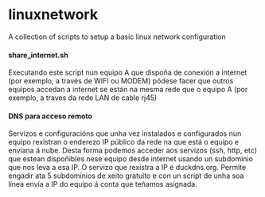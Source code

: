 # linuxnetwork
A collection of scripts to setup a basic linux network configuration

#### share_internet.sh ###
Executando este script nun equipo A que dispoña de conexión a internet (por exemplo, a través de WIFI ou MODEM) pódese facer que outros equipos accedan a internet se están na mesma rede que o equipo A (por exemplo, a traves da rede LAN de cable rj45)

#### DNS para acceso remoto ###
Servizos e configuracións que unha vez instalados e configurados nun equipo rexistran o enderezo IP público da rede na que está o equipo e envíana á nube. Desta forma podemos acceder aos servizos (ssh, http, etc) que estean dispoñibles nese equipo desde internet usando un subdominio que nos leva a esa IP.
O servizo que rexistra a IP é duckdns.org. Permite engadir ata 5 subdominios de xeito gratuito e con un script de unha soa línea envía a IP do equipo á conta que teñamos asignada.

